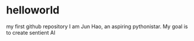 # helloworld
my first github repository
I am Jun Hao, an aspiring pythonistar. My goal is to create sentient AI
